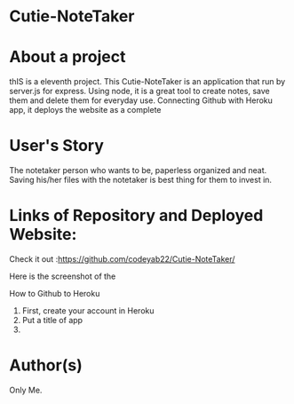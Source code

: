 # Cutie-NoteTaker
# About a project
thIS is a eleventh project. This Cutie-NoteTaker is an application that run by server.js for express. Using node, it is a great tool 
to create notes, save them and delete them for everyday use. Connecting Github with Heroku app, it deploys the website as a complete

# User's Story
The notetaker person who wants to be, paperless organized and neat. Saving his/her files with the notetaker is best thing for them to invest in.



# Links of Repository and Deployed Website:

Check it out :https://github.com/codeyab22/Cutie-NoteTaker/

Here is the screenshot of the 

How to Github to Heroku

1. First, create your account in Heroku
2. Put a title of app 
3. 

# Author(s)
Only Me.

